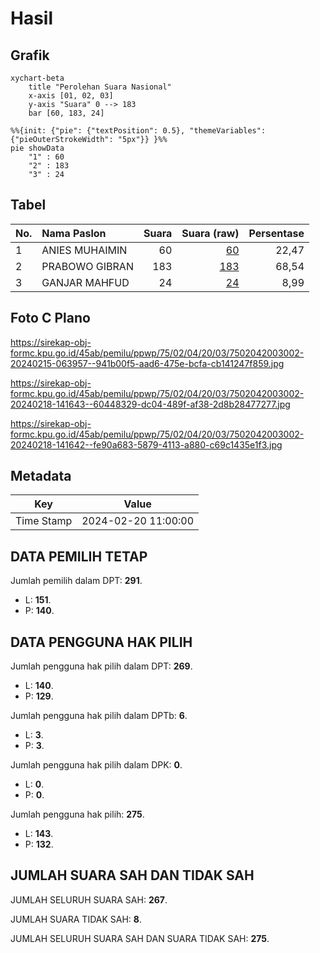 # Hasil

## Grafik

```mermaid
xychart-beta
    title "Perolehan Suara Nasional"
    x-axis [01, 02, 03]
    y-axis "Suara" 0 --> 183
    bar [60, 183, 24]
```

```mermaid
%%{init: {"pie": {"textPosition": 0.5}, "themeVariables": {"pieOuterStrokeWidth": "5px"}} }%%
pie showData
    "1" : 60
    "2" : 183
    "3" : 24
```

## Tabel

| No. | Nama Paslon    | Suara | Suara (raw) | Persentase |
|:--- |:-------------- | -----:| -----------:| ----------:|
| 1   | ANIES MUHAIMIN | 60    | [60][p-1]   | 22,47      |
| 2   | PRABOWO GIBRAN | 183   | [183][p-2]  | 68,54      |
| 3   | GANJAR MAHFUD  | 24    | [24][p-3]   | 8,99       |


[p-1]: https://github.com/gigit-pemilu/pemilu-2024/blob/main/pilpres/hitung-suara/sub/75-gorontalo/sub/02-boalemo/sub/04-tilamuta/sub/2003-ayuhulalo/sub/002-tps/sub/paslon-1.txt
[p-2]: https://github.com/gigit-pemilu/pemilu-2024/blob/main/pilpres/hitung-suara/sub/75-gorontalo/sub/02-boalemo/sub/04-tilamuta/sub/2003-ayuhulalo/sub/002-tps/sub/paslon-2.txt
[p-3]: https://github.com/gigit-pemilu/pemilu-2024/blob/main/pilpres/hitung-suara/sub/75-gorontalo/sub/02-boalemo/sub/04-tilamuta/sub/2003-ayuhulalo/sub/002-tps/sub/paslon-3.txt

## Foto C Plano

https://sirekap-obj-formc.kpu.go.id/45ab/pemilu/ppwp/75/02/04/20/03/7502042003002-20240215-063957--941b00f5-aad6-475e-bcfa-cb141247f859.jpg

https://sirekap-obj-formc.kpu.go.id/45ab/pemilu/ppwp/75/02/04/20/03/7502042003002-20240218-141643--60448329-dc04-489f-af38-2d8b28477277.jpg

https://sirekap-obj-formc.kpu.go.id/45ab/pemilu/ppwp/75/02/04/20/03/7502042003002-20240218-141642--fe90a683-5879-4113-a880-c69c1435e1f3.jpg


## Metadata

| Key        | Value               |
| ---------- | ------------------- |
| Time Stamp | 2024-02-20 11:00:00 |


## DATA PEMILIH TETAP

Jumlah pemilih dalam DPT: **291**.
 * L: **151**.
 * P: **140**.

## DATA PENGGUNA HAK PILIH

Jumlah pengguna hak pilih dalam DPT: **269**.
 * L: **140**.
 * P: **129**.

Jumlah pengguna hak pilih dalam DPTb: **6**.
 * L: **3**.
 * P: **3**.

Jumlah pengguna hak pilih dalam DPK: **0**.
 * L: **0**.
 * P: **0**.

Jumlah pengguna hak pilih: **275**.
 * L: **143**.
 * P: **132**.

## JUMLAH SUARA SAH DAN TIDAK SAH

JUMLAH SELURUH SUARA SAH: **267**.

JUMLAH SUARA TIDAK SAH: **8**.

JUMLAH SELURUH SUARA SAH DAN SUARA TIDAK SAH: **275**.



